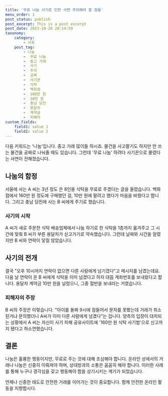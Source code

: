 ```yaml
---
title: '무료 나눔 사기로 인한 사연 주의해야 할 점들'
menu_order: 1
post_status: publish
post_excerpt: This is a post excerpt
post_date: 2023-10-20 20:14:59
taxonomy:
    category:
        - 사회
    post_tag:
        - 나눔
        -  무료 나눔
        -  중고 거래
        -  사기
        -  주의
        -  공짜
        -  사기꾼
        -  식탁
        -  백화점
        -  160만 원
        -  10만 원
        -  충남 당진
        -  용달차
        -  계약금
        -  피해자
custom_fields:
    field1: value 1
    field2: value 2
---
```



다음 키워드는 '나눔'입니다. 중고 거래 많이들 하시죠. 물건을 사고팔기도 하지만 안 쓰는 물건을 공짜로 나눠줄 때도 있습니다. 그런데 '무료 나눔' 하려다 사기꾼으로 몰렸다는 사연이 전해졌습니다.

## 나눔의 함정

서울에 사는 A 씨는 3년 정도 쓴 8인용 식탁을 무료로 주겠다는 글을 올렸습니다. 백화점에서 160만 원 정도에 구매했던 걸, 10만 원에 팔려고 했다가 마음을 바꿨다고 합니다. 그리고 충남 당진에 사는 B 씨에게 주기로 했습니다.

### 사기의 시작

A 씨가 새로 주문한 식탁 배송업체에서 나눔 하기로 한 식탁을 1층까지 옮겨주고 그 시간에 맞춰 B 씨가 부른 용달차가 싣고가기로 약속했습니다. 그런데 날짜와 시간을 알렸지만 B 씨와 연락이 닿질 않았습니다.

## 사기의 전개

결국 "오후 10시까지 연락이 없으면 다른 사람에게 넘기겠다"고 메시지를 남겼는데요. 다음 날 연락이 온 B 씨에게 식탁을 이미 넘겼다고 하자 대뜸 계좌번호를 보내왔다고 합니다. 용달차 계약금 10만 원을 날렸으니, 그중 절반을 보내라는 거였습니다.

### 피해자의 주장

B 씨의 주장은 이렇습니다. "아이를 돌봐 9시에 잠들어서 문자를 못봤는데 거래가 취소된거냐 문의했더니 A씨가 이미 다른 사람에게 넘겼다"는 겁니다. 양측의 입장이 대치되는 상황에서 A 씨는 자신이 사기 피해 공유사이트에 '160만 원 식탁 사기범'으로 신고까지 됐다고 하소연했습니다.

## 결론

나눔은 훌륭한 행동이지만, 무료로 주는 것에 대해 조심해야 합니다. 온라인 상에서의 거래나 나눔은 신중히 이뤄져야 하며, 상대방과의 소통은 꼼꼼히 해야 합니다. 이러한 사례를 통해 누구나 경각심을 갖고 행동해야 함을 상기시키는 계기가 되었습니다.

언제나 신중한 태도로 안전한 거래를 이어가는 것이 중요합니다. 함께 안전한 온라인 활동을 지향합시다.
